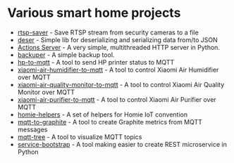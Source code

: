 # Various smart home projects

* [rtsp-saver](https://github.com/rzarajczyk/rtsp-saver) - Save RTSP stream from security cameras to a file
* [deser](https://github.com/rzarajczyk/deser) - Simple lib for deserializing and serializing data from/to JSON
* [Actions Server](https://github.com/rzarajczyk/actions-server) - A very simple, multithreaded HTTP server in Python.
* [backuper](https://github.com/rzarajczyk/backuper) - A simple backup tool.
* [hp-to-mqtt](https://github.com/rzarajczyk/hp-to-mqtt) - A tool to send HP printer status to MQTT
* [xiaomi-air-humidifier-to-mqtt](https://github.com/rzarajczyk/xiaomi-air-humidifier-to-mqtt) - A tool to control
  Xiaomi Air Humidifier over MQTT
* [xiaomi-air-quality-monitor-to-mqtt](https://github.com/rzarajczyk/xiaomi-air-quality-monitor-to-mqtt) - A tool to
  control Xiaomi Air Quality Monitor over MQTT
* [xiaomi-air-purifier-to-mqtt](https://github.com/rzarajczyk/xiaomi-air-purifier-to-mqtt) - A tool to control Xiaomi
  Air Purifier over MQTT
* [homie-helpers](https://github.com/rzarajczyk/homie-helpers) - A set of helpers for Homie IoT convention
* [mqtt-to-graphite](https://github.com/rzarajczyk/mqtt-to-graphite) - A tool to create Graphite metrics from MQTT messages
* [mqtt-tree](https://github.com/rzarajczyk/mqtt-tree) - A tool to visualize MQTT topics
* [service-bootstrap](https://github.com/rzarajczyk/service-bootstrap) - A tool making easier to create REST microservice in Python